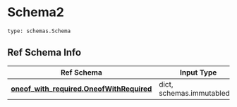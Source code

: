 # Schema2
```
type: schemas.Schema
```

## Ref Schema Info
Ref Schema | Input Type | Output Type
---------- | ---------- | -----------
[**oneof_with_required.OneofWithRequired**](../../../../../../../../components/schema/oneof_with_required.md) | dict, schemas.immutabledict | schemas.immutabledict
